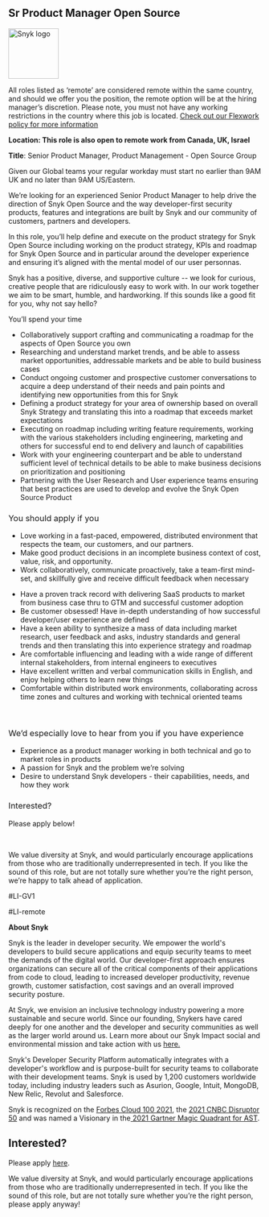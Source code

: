 Sr Product Manager Open Source
---

<img src="https://res.cloudinary.com/snyk/image/upload/v1537345894/press-kit/brand/logo-black.png" width="100" alt="Snyk logo" />

<p><span style="font-weight: 400;">All roles listed as ‘remote’ are considered remote within the same country, and should we offer you the position, the remote option will be at the hiring manager’s discretion. Please note, you must not have any working restrictions in the country where this job is located. </span><a href="https://snyk.io/blog/introducing-flex-work-the-future-of-work-at-snyk/"><span style="font-weight: 400;">Check out our Flexwork policy for more information</span></a></p>
<p><strong>Location: </strong><strong>This role is also open to remote work from Canada, UK, Israel&nbsp;</strong></p>
<p><strong>Title</strong><span style="font-weight: 400;">: Senior Product Manager, Product Management - Open Source Group</span></p>
<p><span style="font-weight: 400;">Given our Global teams your regular workday must start no earlier than 9AM UK and no later than 9AM US/Eastern.</span></p>
<p><span style="font-weight: 400;">We’re looking for an experienced Senior Product Manager to help drive the direction of Snyk Open Source and the way developer-first security products, features and integrations are built by Snyk and our community of customers, partners and developers.</span></p>
<p><span style="font-weight: 400;">In this role, you’ll help define and execute on the product strategy for Snyk Open Source including working on the product strategy, KPIs and roadmap for Snyk Open Source and in particular around the developer experience and ensuring it’s aligned with the mental model of our user personnas.</span></p>
<p><span style="font-weight: 400;">Snyk has a positive, diverse, and supportive culture -- we look for curious, creative people that are ridiculously easy to work with. In our work together we aim to be smart, humble, and hardworking. If this sounds like a good fit for you, why not say hello?</span></p>
<p><span style="font-weight: 400;">You’ll spend your time</span></p>
<ul>
<li style="font-weight: 400;"><span style="font-weight: 400;">Collaboratively support crafting and communicating a roadmap for the aspects of Open Source you own</span></li>
<li style="font-weight: 400;"><span style="font-weight: 400;">Researching and understand market trends, and be able to assess market opportunities, addressable markets and be able to build business cases&nbsp;</span></li>
<li style="font-weight: 400;"><span style="font-weight: 400;">Conduct ongoing customer and prospective customer conversations to acquire a deep understand of their needs and pain points and identifying new opportunities from this for Snyk</span></li>
<li style="font-weight: 400;"><span style="font-weight: 400;">Defining a product strategy for your area of ownership based on overall Snyk Strategy and translating this into a roadmap that exceeds market expectations</span></li>
<li style="font-weight: 400;"><span style="font-weight: 400;">Executing on roadmap including writing feature requirements, working with the various stakeholders including engineering, marketing and others for successful end to end delivery and launch of capabilities</span></li>
<li style="font-weight: 400;"><span style="font-weight: 400;">Work with your engineering counterpart and be able to understand sufficient level of technical details to be able to make business decisions on prioritization and positioning</span></li>
<li style="font-weight: 400;"><span style="font-weight: 400;">Partnering with the User Research and User experience teams ensuring that best practices are used to develop and evolve the Snyk Open Source Product</span></li>
</ul>
<h3><span style="font-weight: 400;">You should apply if you</span></h3>
<ul>
<li style="font-weight: 400;"><span style="font-weight: 400;">Love working in a fast-paced, empowered, distributed environment that respects the team, our customers, and our partners.</span></li>
<li style="font-weight: 400;"><span style="font-weight: 400;">Make good product decisions in an incomplete business context of cost, value, risk, and opportunity.</span></li>
<li style="font-weight: 400;"><span style="font-weight: 400;">Work collaboratively, communicate proactively, take a team-first mind-set, and skillfully give and receive difficult feedback when necessary</span></li>
</ul>
<ul>
<li style="font-weight: 400;"><span style="font-weight: 400;">Have a proven track record with delivering SaaS products to market from business case thru to GTM and successful customer adoption</span></li>
<li style="font-weight: 400;"><span style="font-weight: 400;">Be customer obsessed! Have in-depth understanding of how successful developer/user experience are defined</span></li>
<li style="font-weight: 400;"><span style="font-weight: 400;">Have a keen ability to synthesize a mass of data including market research, user feedback and asks, industry standards and general trends and then translating this into experience strategy and roadmap</span></li>
<li style="font-weight: 400;"><span style="font-weight: 400;">Are comfortable influencing and leading with a wide range of different internal stakeholders, from internal engineers to executives</span></li>
<li style="font-weight: 400;"><span style="font-weight: 400;">Have excellent written and verbal communication skills in English, and enjoy helping others to learn new things</span></li>
<li style="font-weight: 400;"><span style="font-weight: 400;">Comfortable within distributed work environments, collaborating across time zones and cultures and working with technical oriented teams</span></li>
</ul>
<p>&nbsp;</p>
<h3><span style="font-weight: 400;">We’d especially love to hear from you if you have experience</span></h3>
<ul>
<li style="font-weight: 400;"><span style="font-weight: 400;">Experience as a product manager working in both technical and go to market roles in products</span></li>
<li style="font-weight: 400;"><span style="font-weight: 400;">A passion for Snyk and the problem we’re solving</span></li>
<li style="font-weight: 400;"><span style="font-weight: 400;">Desire to understand Snyk developers - their capabilities, needs, and how they work</span></li>
</ul>
<h3><span style="font-weight: 400;">Interested?</span></h3>
<p><span style="font-weight: 400;">Please apply below!</span></p>
<p>&nbsp;</p>
<p><span style="font-weight: 400;">We value diversity at Snyk, and would particularly encourage applications from those who are traditionally underrepresented in tech. If you like the sound of this role, but are not totally sure whether you’re the right person, we’re happy to talk ahead of application.&nbsp; &nbsp;</span></p>
<p><span style="font-weight: 400;">#LI-GV1</span></p>
<p><span style="font-weight: 400;">#LI-remote&nbsp;</span></p><div class="content-conclusion"><p><strong>About Snyk</strong></p>
<p><span style="font-weight: 400;">Snyk is the leader in developer security. We empower the world's developers to build secure applications and equip security teams to meet the demands of the digital world. Our developer-first approach ensures organizations can secure all of the critical components of their applications from code to cloud, leading to increased developer productivity, revenue growth, customer satisfaction, cost savings and an overall improved security posture.&nbsp;</span></p>
<p><span style="font-weight: 400;">At Snyk, we envision an inclusive technology industry powering a more sustainable and secure world.</span> <span style="font-weight: 400;">Since our founding, Snykers have cared deeply for one another and the developer and security communities as well as the larger world around us. Learn more about our Snyk Impact social and environmental mission and take action with us </span><a href="https://snyk.io/about/snyk-impact/"><span style="font-weight: 400;">here.</span></a></p>
<p><span style="font-weight: 400;">Snyk's Developer Security Platform automatically integrates with a developer's workflow and is purpose-built for security teams to collaborate with their development teams. Snyk is used by 1,200 customers worldwide today, including industry leaders such as Asurion, Google, Intuit, MongoDB, New Relic, Revolut and Salesforce.</span></p>
<p><span style="font-weight: 400;">Snyk is recognized on the </span><a href="https://www.forbes.com/cloud100/#6f24b5ba5f94"><span style="font-weight: 400;">Forbes Cloud 100 2021</span></a><span style="font-weight: 400;">, the </span><a href="https://www.cnbc.com/2021/05/25/these-are-the-2021-cnbc-disruptor-50-companies.html"><span style="font-weight: 400;">2021 CNBC Disruptor 50</span></a><span style="font-weight: 400;"> and was named a Visionary in the</span><a href="https://snyk.io/blog/snyk-visionary-2021-gartner-magic-quadrant-for-ast/"><span style="font-weight: 400;"> 2021 Gartner Magic Quadrant for AST</span></a><span style="font-weight: 400;">.</span></p></div>

Interested?
---

Please apply [here](https://boards.greenhouse.io/snyk/jobs/6089824002#app).

We value diversity at Snyk, and would particularly encourage applications from those who are traditionally underrepresented in tech.
If you like the sound of this role, but are not totally sure whether you’re the right person, please apply anyway!
